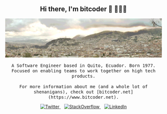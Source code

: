 <h2 align='center'>  Hi there, I'm bitcoder 👋 🧑🏻‍💻 </h2>

<p align="center">

[<img  src="https://raw.githubusercontent.com/bitcod3r/bitcod3r/master/head_banner.gif" width="1200" alt="Guillermo Garcia - aka bitcoder">](https://www.bitcoder.net)

</p>

<p align="center">
    <samp>
    A Software Engineer based in Quito, Ecuador. Born 1977.
    Focused on enabling teams to work together on high tech products.
  <br><br>
    For more information about me (and a whole lot of shenanigans), check out 
    [bitcoder.net](https://www.bitcoder.net).
    
  </samp>
</p>

<p align="center">
	<a href="https://twitter.com/bitcoder">
        <img src="https://img.shields.io/twitter/follow/bitcoder?label=Twitter&style=social" alt="Twitter">
    </a> &nbsp;&nbsp;
    <a href="https://stackoverflow.com/users/247684/guillermo-garcia?tab=profile">
        <img src="https://img.shields.io/stackexchange/stackoverflow/r/247684?label=StackOverflow&logo=stackoverflow&style=social" alt="StackOverflow">
    </a> &nbsp;&nbsp;
	<a href="https://www.linkedin.com/in/bitcoder">
        <img src="https://img.shields.io/badge/LinkedIn--_.svg?style=social&logo=linkedin" alt="LinkedIn">
    </a>

</p>